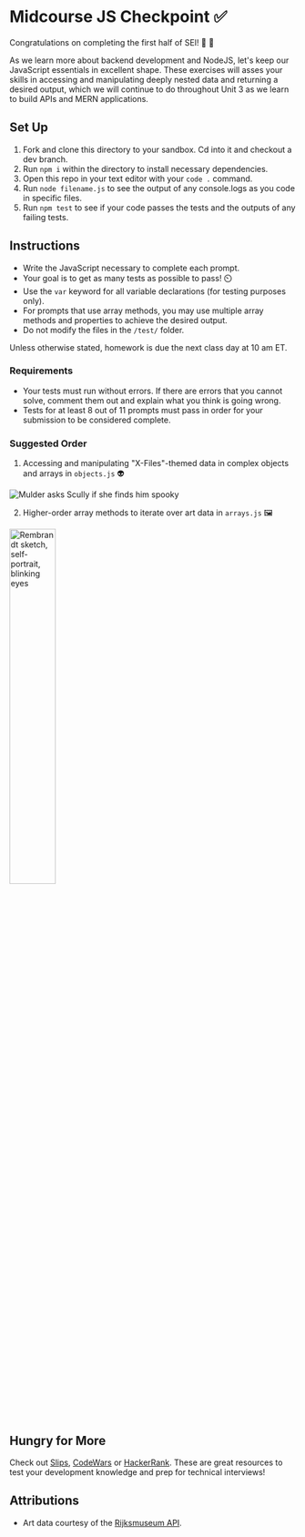 # Midcourse JS Checkpoint ✅

Congratulations on completing the first half of SEI! 🎉 🥂

As we learn more about backend development and NodeJS, let's keep our JavaScript essentials in excellent shape. These exercises will asses your skills in accessing and manipulating deeply nested data and returning a desired output, which we will continue to do throughout Unit 3 as we learn to build APIs and MERN applications.

## Set Up

1. Fork and clone this directory to your sandbox. Cd into it and checkout a dev branch.
1. Run `npm i` within the directory to install necessary dependencies.
1. Open this repo in your text editor with your `code .` command.
1. Run `node filename.js` to see the output of any console.logs as you code in specific files.
1. Run `npm test` to see if your code passes the tests and the outputs of any failing tests.

## Instructions

- Write the JavaScript necessary to complete each prompt.
- Your goal is to get as many tests as possible to pass! ⏲️
- Use the `var` keyword for all variable declarations (for testing purposes only).
- For prompts that use array methods, you may use multiple array methods and properties to achieve the desired output. 
- Do not modify the files in the `/test/` folder.

Unless otherwise stated, homework is due the next class day at 10 am ET. 

### Requirements

- Your tests must run without errors. If there are errors that you cannot solve, comment them out and explain what you think is going wrong. 
- Tests for at least 8 out of 11 prompts must pass in order for your submission to be considered complete. 

### Suggested Order

1. Accessing and manipulating "X-Files"-themed data in complex objects and arrays in `objects.js` 👽

<img src="https://media.giphy.com/media/XUHaEglC894hq/giphy.gif" alt="Mulder asks Scully if she finds him spooky" />

2. Higher-order array methods to iterate over art data in `arrays.js` 🖼️

<img width="40%" src="https://media.giphy.com/media/PMk7mLm0CXOTjeeCF4/giphy.gif" alt="Rembrandt sketch, self-portrait, blinking eyes"/>

## Hungry for More

Check out [Slips](https://ga-dc.github.io/slips/), [CodeWars](https://codewars.com) or [HackerRank](https://www.hackerrank.com/). These are great resources to test your development knowledge and prep for technical interviews!

## Attributions

- Art data courtesy of the [Rijksmuseum API](https://data.rijksmuseum.nl/object-metadata/api/).
